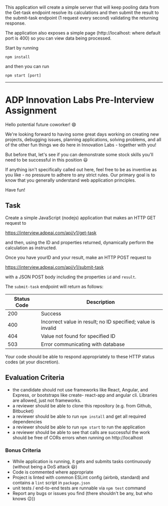 This application will create a simple server that will keep pooling data from the Get-task endpoint resolve its calculations and then submit the result to the submit-task endpoint (1 request every second) validating the returning response.

The application also exposes a simple page (http://localhost:<port> where default port is 400) so you can view  data being processed.

Start by running 
```
npm install 
```

and then you can run 
```
npm start [port]
```

<hr>

# ADP Innovation Labs Pre-Interview Assignment

Hello potential future coworker! :smile:

We're looking forward to having some great days working on creating new projects, debugging issues, planning
applications, solving problems, and all of the other fun things we do here in Innovation Labs - together with you!

But before that, let's see if you can demonstrate some stock skills you'll need to be successful in this position :smiley:

If anything isn't specifically called out here, feel free to be as inventive as you like - no pressure to adhere to any
strict rules. Our primary goal is to know that you generally understand web application principles.

Have fun!

## Task
Create a simple JavaScript (nodejs) application that makes an HTTP GET request to

https://interview.adpeai.com/api/v1/get-task

and then, using the ID and properties returned, dynamically perform the calculation as instructed.

Once you have yourID and your result, make an HTTP POST request to

https://interview.adpeai.com/api/v1/submit-task

with a JSON POST body including the properties `id` and `result`.

The `submit-task` endpoint will return as follows:

Status Code | Description
----------- | -------------
200 | Success
400 | Incorrect value in result; no ID specified; value is invalid
404 | Value not found for specified ID
503 | Error communicating with database
Your code should be able to respond appropriately to these HTTP status codes (at your discretion).
## Evaluation Criteria

- the candidate should not use frameworks like React, Angular, and Express, or bootstraps like create-
react-app and angular cli. Libraries are allowed, just not frameworks.
- a reviewer should be able to clone this repository (e.g. from Github, Bitbucket)
- a reviewer should be able to run `npm install` and get all required dependencies
- a reviewer should be able to run `npm start` to run the application
- a reviewer should be able to see that calls are successful
the work should be free of CORs errors when running on http://localhost

### Bonus Criteria
- While application is running, it gets and submits tasks continuously (without being a DoS attack :smiley:)
- Code is commented where appropriate
- Project is linted with common ESLint config (airbnb, standard) and contains a `lint` script in
`package.json`
- unit tests / end-to-end tests are runnable via `npm test` command
- Report any bugs or issues you find (there shouldn't be any, but who knows :wink:))